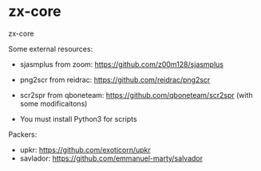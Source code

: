# zx-core
zx-core

Some external resources:

* sjasmplus from zoom: https://github.com/z00m128/sjasmplus
* png2scr from reidrac: https://github.com/reidrac/png2scr
* scr2spr from qboneteam: https://github.com/qboneteam/scr2spr (with some modificaitons)

* You must install Python3 for scripts

Packers:

* upkr: https://github.com/exoticorn/upkr
* savlador: https://github.com/emmanuel-marty/salvador

